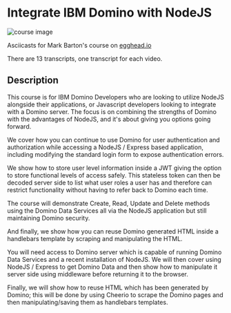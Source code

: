# Integrate IBM Domino with NodeJS

![course image](https://d2eip9sf3oo6c2.cloudfront.net/series/square_covers/000/000/200/full/EGH_NodeJSDomino.png)

Asciicasts for Mark Barton's course on [egghead.io](https://egghead.io)

There are 13 transcripts, one transcript for each video.

## Description
This course is for IBM Domino Developers who are looking to utilize NodeJS alongside their applications, or Javascript developers looking to integrate with a Domino server. The focus is on combining the strengths of Domino with the advantages of NodeJS, and it's about giving you options going forward.

We cover how you can continue to use Domino for user authentication and authorization while accessing a NodeJS / Express based application, including modifying the standard login form to expose authentication errors.

We show how to store user level information inside a JWT giving the option to store functional levels of access safely. This stateless token can then be decoded server side to list what user roles a user has and therefore can restrict functionality without having to refer back to Domino each time.

The course will demonstrate Create, Read, Update and Delete methods using the Domino Data Services all via the NodeJS application but still maintaining Domino security.

And finally, we show how you can reuse Domino generated HTML inside a handlebars template by scraping and manipulating the HTML.

You will need access to Domino server which is capable of running Domino Data Services and a recent installation of NodeJS. We will then cover using NodeJS / Express to get Domino Data and then show how to manipulate it server side using middleware before returning it to the browser.

Finally, we will show how to reuse HTML which has been generated by Domino; this will be done by using Cheerio to scrape the Domino pages and then manipulating/saving them as handlebars templates.